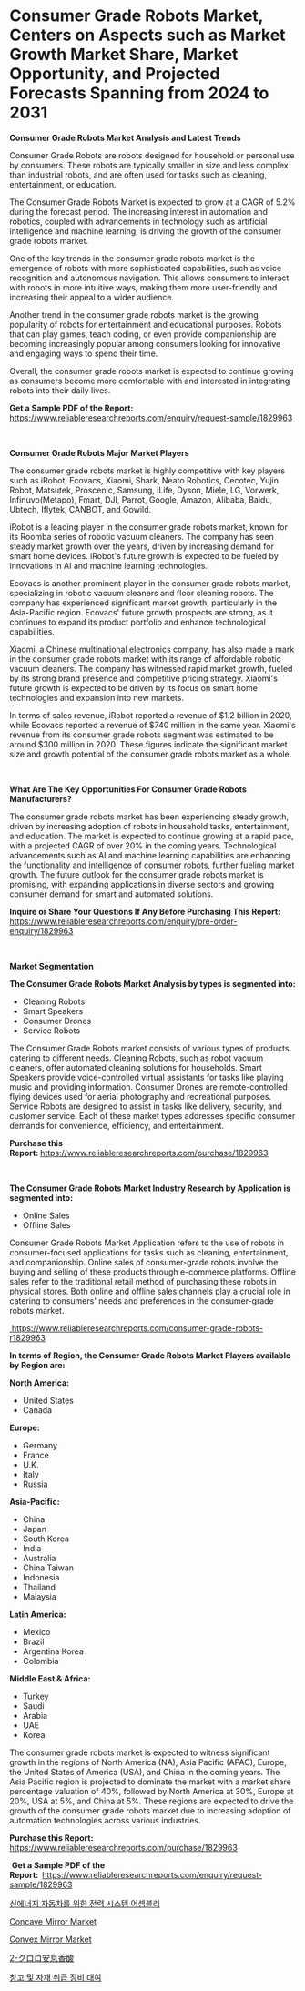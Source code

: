 <p><h1>Consumer Grade Robots Market, Centers on Aspects such as Market Growth Market Share, Market Opportunity, and Projected Forecasts Spanning from 2024 to 2031</h1></p><p><strong>Consumer Grade Robots Market Analysis and Latest Trends</strong></p>
<p><p>Consumer Grade Robots are robots designed for household or personal use by consumers. These robots are typically smaller in size and less complex than industrial robots, and are often used for tasks such as cleaning, entertainment, or education.</p><p>The Consumer Grade Robots Market is expected to grow at a CAGR of 5.2% during the forecast period. The increasing interest in automation and robotics, coupled with advancements in technology such as artificial intelligence and machine learning, is driving the growth of the consumer grade robots market. </p><p>One of the key trends in the consumer grade robots market is the emergence of robots with more sophisticated capabilities, such as voice recognition and autonomous navigation. This allows consumers to interact with robots in more intuitive ways, making them more user-friendly and increasing their appeal to a wider audience.</p><p>Another trend in the consumer grade robots market is the growing popularity of robots for entertainment and educational purposes. Robots that can play games, teach coding, or even provide companionship are becoming increasingly popular among consumers looking for innovative and engaging ways to spend their time.</p><p>Overall, the consumer grade robots market is expected to continue growing as consumers become more comfortable with and interested in integrating robots into their daily lives.</p></p>
<p><strong>Get a Sample PDF of the Report:&nbsp;</strong> <a href="https://www.reliableresearchreports.com/enquiry/request-sample/1829963">https://www.reliableresearchreports.com/enquiry/request-sample/1829963</a></p>
<p>&nbsp;</p>
<p><strong>Consumer Grade Robots Major Market Players</strong></p>
<p><p>The consumer grade robots market is highly competitive with key players such as iRobot, Ecovacs, Xiaomi, Shark, Neato Robotics, Cecotec, Yujin Robot, Matsutek, Proscenic, Samsung, iLife, Dyson, Miele, LG, Vorwerk, Infinuvo(Metapo), Fmart, DJI, Parrot, Google, Amazon, Alibaba, Baidu, Ubtech, Iflytek, CANBOT, and Gowild.</p><p>iRobot is a leading player in the consumer grade robots market, known for its Roomba series of robotic vacuum cleaners. The company has seen steady market growth over the years, driven by increasing demand for smart home devices. iRobot's future growth is expected to be fueled by innovations in AI and machine learning technologies.</p><p>Ecovacs is another prominent player in the consumer grade robots market, specializing in robotic vacuum cleaners and floor cleaning robots. The company has experienced significant market growth, particularly in the Asia-Pacific region. Ecovacs' future growth prospects are strong, as it continues to expand its product portfolio and enhance technological capabilities.</p><p>Xiaomi, a Chinese multinational electronics company, has also made a mark in the consumer grade robots market with its range of affordable robotic vacuum cleaners. The company has witnessed rapid market growth, fueled by its strong brand presence and competitive pricing strategy. Xiaomi's future growth is expected to be driven by its focus on smart home technologies and expansion into new markets.</p><p>In terms of sales revenue, iRobot reported a revenue of $1.2 billion in 2020, while Ecovacs reported a revenue of $740 million in the same year. Xiaomi's revenue from its consumer grade robots segment was estimated to be around $300 million in 2020. These figures indicate the significant market size and growth potential of the consumer grade robots market as a whole.</p></p>
<p>&nbsp;</p>
<p><strong>What Are The Key Opportunities For Consumer Grade Robots Manufacturers?</strong></p>
<p><p>The consumer grade robots market has been experiencing steady growth, driven by increasing adoption of robots in household tasks, entertainment, and education. The market is expected to continue growing at a rapid pace, with a projected CAGR of over 20% in the coming years. Technological advancements such as AI and machine learning capabilities are enhancing the functionality and intelligence of consumer robots, further fueling market growth. The future outlook for the consumer grade robots market is promising, with expanding applications in diverse sectors and growing consumer demand for smart and automated solutions.</p></p>
<p><strong>Inquire or Share Your Questions If Any Before Purchasing This Report:</strong> <a href="https://www.reliableresearchreports.com/enquiry/pre-order-enquiry/1829963">https://www.reliableresearchreports.com/enquiry/pre-order-enquiry/1829963</a></p>
<p>&nbsp;</p>
<p><strong>Market Segmentation</strong></p>
<p><strong>The Consumer Grade Robots Market Analysis by types is segmented into:</strong></p>
<p><ul><li>Cleaning Robots</li><li>Smart Speakers</li><li>Consumer Drones</li><li>Service Robots</li></ul></p>
<p><p>The Consumer Grade Robots market consists of various types of products catering to different needs. Cleaning Robots, such as robot vacuum cleaners, offer automated cleaning solutions for households. Smart Speakers provide voice-controlled virtual assistants for tasks like playing music and providing information. Consumer Drones are remote-controlled flying devices used for aerial photography and recreational purposes. Service Robots are designed to assist in tasks like delivery, security, and customer service. Each of these market types addresses specific consumer demands for convenience, efficiency, and entertainment.</p></p>
<p><strong>Purchase this Report:&nbsp;</strong><a href="https://www.reliableresearchreports.com/purchase/1829963">https://www.reliableresearchreports.com/purchase/1829963</a></p>
<p>&nbsp;</p>
<p><strong>The Consumer Grade Robots Market Industry Research by Application is segmented into:</strong></p>
<p><ul><li>Online Sales</li><li>Offline Sales</li></ul></p>
<p><p>Consumer Grade Robots Market Application refers to the use of robots in consumer-focused applications for tasks such as cleaning, entertainment, and companionship. Online sales of consumer-grade robots involve the buying and selling of these products through e-commerce platforms. Offline sales refer to the traditional retail method of purchasing these robots in physical stores. Both online and offline sales channels play a crucial role in catering to consumers' needs and preferences in the consumer-grade robots market.</p></p>
<p><a href="https://www.reliableresearchreports.com/consumer-grade-robots-r1829963">&nbsp;https://www.reliableresearchreports.com/consumer-grade-robots-r1829963</a></p>
<p><strong>In terms of Region, the Consumer Grade Robots Market Players available by Region are:</strong></p>
<p>
    <p> <strong> North America: </strong>
        <ul>
            <li>United States</li>
            <li>Canada</li>
        </ul>
        </p> 
    <p> <strong> Europe: </strong>
        <ul>
            <li>Germany</li>
            <li>France</li>
            <li>U.K.</li>
            <li>Italy</li>
            <li>Russia</li>
        </ul>
        </p> 
    <p> <strong> Asia-Pacific: </strong>
        <ul>
            <li>China</li>
            <li>Japan</li>
            <li>South Korea</li>
            <li>India</li>
            <li>Australia</li>
            <li>China Taiwan</li>
            <li>Indonesia</li>
            <li>Thailand</li>
            <li>Malaysia</li>
        </ul>
        </p> 
    <p> <strong> Latin America: </strong>
        <ul>
            <li>Mexico</li>
            <li>Brazil</li>
            <li>Argentina Korea</li>
            <li>Colombia</li>
        </ul>
        </p> 
    <p> <strong> Middle East & Africa: </strong>
        <ul>
            <li>Turkey</li>
            <li>Saudi</li>
            <li>Arabia</li>
            <li>UAE</li>
            <li>Korea</li>
        </ul>
    </p>
    </p>
<p><p>The consumer grade robots market is expected to witness significant growth in the regions of North America (NA), Asia Pacific (APAC), Europe, the United States of America (USA), and China in the coming years. The Asia Pacific region is projected to dominate the market with a market share percentage valuation of 40%, followed by North America at 30%, Europe at 20%, USA at 5%, and China at 5%. These regions are expected to drive the growth of the consumer grade robots market due to increasing adoption of automation technologies across various industries.</p></p>
<p><strong>Purchase this Report: </strong><a href="https://www.reliableresearchreports.com/purchase/1829963">https://www.reliableresearchreports.com/purchase/1829963</a></p>
<p>&nbsp;<strong>Get a Sample PDF of the Report:&nbsp;&nbsp;</strong><a href="https://www.reliableresearchreports.com/enquiry/request-sample/1829963">https://www.reliableresearchreports.com/enquiry/request-sample/1829963</a></p>
<p><strong></strong></p>
<p><p><a href="https://medium.com/@allanchulist567567jdf/%EC%8B%A0-%EC%97%90%EB%84%88%EC%A7%80-%EC%B0%A8%EB%9F%89-%EC%82%B0%EC%97%85%EC%9D%98-%EC%A0%84%EC%9B%90-%EC%8B%9C%EC%8A%A4%ED%85%9C-%EC%A1%B0%EB%A6%BD%EC%97%90-%EB%8C%80%ED%95%9C-%ED%86%B5%EC%B0%B0-%EC%8B%9C%EC%9E%A5-%EC%9E%AC%EC%A0%95-%EC%83%81%ED%83%9C-%EC%8B%9C%EC%9E%A5-%EA%B7%9C%EB%AA%A8-%EB%B0%8F-2031%EB%85%84%EA%B9%8C%EC%A7%80%EC%9D%98-%EC%88%98%EC%9D%B5-%EB%B6%84%EC%84%9D-73b64a3de88a">신에너지 자동차를 위한 전력 시스템 어셈블리</a></p><p><a href="https://github.com/qrkceaah30/Market-Research-Report-List-1/blob/main/concave-mirror-market.md">Concave Mirror Market</a></p><p><a href="https://github.com/lsapaaep8/Market-Research-Report-List-1/blob/main/convex-mirror-market.md">Convex Mirror Market</a></p><p><a href="https://medium.com/@nicholasallan19/2-%E3%82%AF%E3%83%AD%E3%83%AD%E3%83%99%E3%83%B3%E3%82%BA%E3%82%A2%E3%83%B3%E9%85%B8%E5%B8%82%E5%A0%B4-%E3%82%B0%E3%83%AD%E3%83%BC%E3%83%90%E3%83%AB%E5%B8%82%E5%A0%B4%E5%8B%95%E5%90%91%E3%81%A8%E8%B2%A9%E5%A3%B2%E3%83%88%E3%83%AC%E3%83%B3%E3%83%892024%E5%B9%B4%E3%81%8B%E3%82%892031%E5%B9%B4%E3%81%B8-23f582a465ad">2-クロロ安息香酸</a></p><p><a href="https://github.com/hxzi07639916/Market-Research-Report-List-2/blob/main/3108165153471.md">창고 및 자재 취급 장비 대여</a></p></p>
